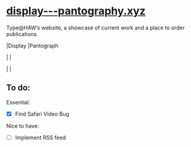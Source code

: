 # [display---pantography.xyz](https://display---pantograph.xyz)
Type@HAW’s website, a showcase of current work and a place to order publications.

|Display |Pantograph

|        |

|        |


## To do: 
Essential:
- [x] Find Safari Video Bug

Nice to have:
- [ ] Implement RSS feed
